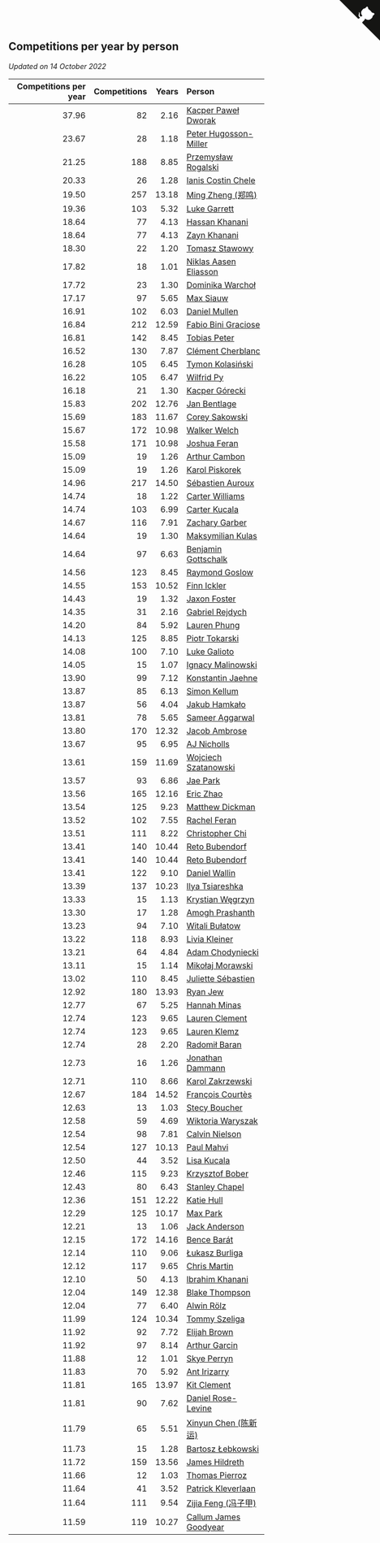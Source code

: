 ## Competitions per year by person

*Updated on 14 October 2022*

| Competitions per year | Competitions | Years | Person |
| ---: | ---: | ---: | :--- |
| 37.96 | 82 | 2.16 | [Kacper Paweł Dworak](https://www.worldcubeassociation.org/persons/2020DWOR01) |
| 23.67 | 28 | 1.18 | [Peter Hugosson-Miller](https://www.worldcubeassociation.org/persons/2021HUGO01) |
| 21.25 | 188 | 8.85 | [Przemysław Rogalski](https://www.worldcubeassociation.org/persons/2013ROGA02) |
| 20.33 | 26 | 1.28 | [Ianis Costin Chele](https://www.worldcubeassociation.org/persons/2021CHEL01) |
| 19.50 | 257 | 13.18 | [Ming Zheng (郑鸣)](https://www.worldcubeassociation.org/persons/2009ZHEN11) |
| 19.36 | 103 | 5.32 | [Luke Garrett](https://www.worldcubeassociation.org/persons/2017GARR05) |
| 18.64 | 77 | 4.13 | [Hassan Khanani](https://www.worldcubeassociation.org/persons/2018KHAN26) |
| 18.64 | 77 | 4.13 | [Zayn Khanani](https://www.worldcubeassociation.org/persons/2018KHAN28) |
| 18.30 | 22 | 1.20 | [Tomasz Stawowy](https://www.worldcubeassociation.org/persons/2021STAW01) |
| 17.82 | 18 | 1.01 | [Niklas Aasen Eliasson](https://www.worldcubeassociation.org/persons/2021ELIA01) |
| 17.72 | 23 | 1.30 | [Dominika Warchoł](https://www.worldcubeassociation.org/persons/2021WARC01) |
| 17.17 | 97 | 5.65 | [Max Siauw](https://www.worldcubeassociation.org/persons/2017SIAU02) |
| 16.91 | 102 | 6.03 | [Daniel Mullen](https://www.worldcubeassociation.org/persons/2016MULL04) |
| 16.84 | 212 | 12.59 | [Fabio Bini Graciose](https://www.worldcubeassociation.org/persons/2010GRAC02) |
| 16.81 | 142 | 8.45 | [Tobias Peter](https://www.worldcubeassociation.org/persons/2014PETE03) |
| 16.52 | 130 | 7.87 | [Clément Cherblanc](https://www.worldcubeassociation.org/persons/2014CHER05) |
| 16.28 | 105 | 6.45 | [Tymon Kolasiński](https://www.worldcubeassociation.org/persons/2016KOLA02) |
| 16.22 | 105 | 6.47 | [Wilfrid Py](https://www.worldcubeassociation.org/persons/2016PYWI01) |
| 16.18 | 21 | 1.30 | [Kacper Górecki](https://www.worldcubeassociation.org/persons/2021GORE01) |
| 15.83 | 202 | 12.76 | [Jan Bentlage](https://www.worldcubeassociation.org/persons/2010BENT01) |
| 15.69 | 183 | 11.67 | [Corey Sakowski](https://www.worldcubeassociation.org/persons/2011SAKO01) |
| 15.67 | 172 | 10.98 | [Walker Welch](https://www.worldcubeassociation.org/persons/2011WELC01) |
| 15.58 | 171 | 10.98 | [Joshua Feran](https://www.worldcubeassociation.org/persons/2011FERA01) |
| 15.09 | 19 | 1.26 | [Arthur Cambon](https://www.worldcubeassociation.org/persons/2021CAMB01) |
| 15.09 | 19 | 1.26 | [Karol Piskorek](https://www.worldcubeassociation.org/persons/2021PISK01) |
| 14.96 | 217 | 14.50 | [Sébastien Auroux](https://www.worldcubeassociation.org/persons/2008AURO01) |
| 14.74 | 18 | 1.22 | [Carter Williams](https://www.worldcubeassociation.org/persons/2021WILL06) |
| 14.74 | 103 | 6.99 | [Carter Kucala](https://www.worldcubeassociation.org/persons/2015KUCA01) |
| 14.67 | 116 | 7.91 | [Zachary Garber](https://www.worldcubeassociation.org/persons/2014GARB01) |
| 14.64 | 19 | 1.30 | [Maksymilian Kulas](https://www.worldcubeassociation.org/persons/2021KULA02) |
| 14.64 | 97 | 6.63 | [Benjamin Gottschalk](https://www.worldcubeassociation.org/persons/2016GOTT01) |
| 14.56 | 123 | 8.45 | [Raymond Goslow](https://www.worldcubeassociation.org/persons/2014GOSL01) |
| 14.55 | 153 | 10.52 | [Finn Ickler](https://www.worldcubeassociation.org/persons/2012ICKL01) |
| 14.43 | 19 | 1.32 | [Jaxon Foster](https://www.worldcubeassociation.org/persons/2021FOST01) |
| 14.35 | 31 | 2.16 | [Gabriel Rejdych](https://www.worldcubeassociation.org/persons/2020REJD01) |
| 14.20 | 84 | 5.92 | [Lauren Phung](https://www.worldcubeassociation.org/persons/2016PHUN02) |
| 14.13 | 125 | 8.85 | [Piotr Tokarski](https://www.worldcubeassociation.org/persons/2013TOKA01) |
| 14.08 | 100 | 7.10 | [Luke Galioto](https://www.worldcubeassociation.org/persons/2015GALI02) |
| 14.05 | 15 | 1.07 | [Ignacy Malinowski](https://www.worldcubeassociation.org/persons/2021MALI02) |
| 13.90 | 99 | 7.12 | [Konstantin Jaehne](https://www.worldcubeassociation.org/persons/2015JAEH01) |
| 13.87 | 85 | 6.13 | [Simon Kellum](https://www.worldcubeassociation.org/persons/2016KELL12) |
| 13.87 | 56 | 4.04 | [Jakub Hamkało](https://www.worldcubeassociation.org/persons/2018HAMK01) |
| 13.81 | 78 | 5.65 | [Sameer Aggarwal](https://www.worldcubeassociation.org/persons/2017AGGA01) |
| 13.80 | 170 | 12.32 | [Jacob Ambrose](https://www.worldcubeassociation.org/persons/2010AMBR01) |
| 13.67 | 95 | 6.95 | [AJ Nicholls](https://www.worldcubeassociation.org/persons/2015NICH04) |
| 13.61 | 159 | 11.69 | [Wojciech Szatanowski](https://www.worldcubeassociation.org/persons/2011SZAT01) |
| 13.57 | 93 | 6.86 | [Jae Park](https://www.worldcubeassociation.org/persons/2015PARK24) |
| 13.56 | 165 | 12.16 | [Eric Zhao](https://www.worldcubeassociation.org/persons/2010ZHAO19) |
| 13.54 | 125 | 9.23 | [Matthew Dickman](https://www.worldcubeassociation.org/persons/2013DICK01) |
| 13.52 | 102 | 7.55 | [Rachel Feran](https://www.worldcubeassociation.org/persons/2015FERA01) |
| 13.51 | 111 | 8.22 | [Christopher Chi](https://www.worldcubeassociation.org/persons/2014CHIC01) |
| 13.41 | 140 | 10.44 | [Reto Bubendorf](https://www.worldcubeassociation.org/persons/2012BUBE01) |
| 13.41 | 140 | 10.44 | [Reto Bubendorf](https://www.worldcubeassociation.org/persons/2012BUBE01) |
| 13.41 | 122 | 9.10 | [Daniel Wallin](https://www.worldcubeassociation.org/persons/2013WALL03) |
| 13.39 | 137 | 10.23 | [Ilya Tsiareshka](https://www.worldcubeassociation.org/persons/2012TERE01) |
| 13.33 | 15 | 1.13 | [Krystian Węgrzyn](https://www.worldcubeassociation.org/persons/2021WEGR01) |
| 13.30 | 17 | 1.28 | [Amogh Prashanth](https://www.worldcubeassociation.org/persons/2021PRAS01) |
| 13.23 | 94 | 7.10 | [Witali Bułatow](https://www.worldcubeassociation.org/persons/2015BUAT01) |
| 13.22 | 118 | 8.93 | [Livia Kleiner](https://www.worldcubeassociation.org/persons/2013KLEI03) |
| 13.21 | 64 | 4.84 | [Adam Chodyniecki](https://www.worldcubeassociation.org/persons/2017CHOD02) |
| 13.11 | 15 | 1.14 | [Mikołaj Morawski](https://www.worldcubeassociation.org/persons/2021MORA01) |
| 13.02 | 110 | 8.45 | [Juliette Sébastien](https://www.worldcubeassociation.org/persons/2014SEBA01) |
| 12.92 | 180 | 13.93 | [Ryan Jew](https://www.worldcubeassociation.org/persons/2008JEWR01) |
| 12.77 | 67 | 5.25 | [Hannah Minas](https://www.worldcubeassociation.org/persons/2017MINA04) |
| 12.74 | 123 | 9.65 | [Lauren Clement](https://www.worldcubeassociation.org/persons/2013KLEM01) |
| 12.74 | 123 | 9.65 | [Lauren Klemz](https://www.worldcubeassociation.org/persons/2013KLEM01) |
| 12.74 | 28 | 2.20 | [Radomił Baran](https://www.worldcubeassociation.org/persons/2020BARA02) |
| 12.73 | 16 | 1.26 | [Jonathan Dammann](https://www.worldcubeassociation.org/persons/2021DAMM01) |
| 12.71 | 110 | 8.66 | [Karol Zakrzewski](https://www.worldcubeassociation.org/persons/2014ZAKR01) |
| 12.67 | 184 | 14.52 | [François Courtès](https://www.worldcubeassociation.org/persons/2008COUR01) |
| 12.63 | 13 | 1.03 | [Stecy Boucher](https://www.worldcubeassociation.org/persons/2021BOUC01) |
| 12.58 | 59 | 4.69 | [Wiktoria Waryszak](https://www.worldcubeassociation.org/persons/2018WARY01) |
| 12.54 | 98 | 7.81 | [Calvin Nielson](https://www.worldcubeassociation.org/persons/2014NIEL03) |
| 12.54 | 127 | 10.13 | [Paul Mahvi](https://www.worldcubeassociation.org/persons/2012MAHV01) |
| 12.50 | 44 | 3.52 | [Lisa Kucala](https://www.worldcubeassociation.org/persons/2019KUCA01) |
| 12.46 | 115 | 9.23 | [Krzysztof Bober](https://www.worldcubeassociation.org/persons/2013BOBE01) |
| 12.43 | 80 | 6.43 | [Stanley Chapel](https://www.worldcubeassociation.org/persons/2016CHAP04) |
| 12.36 | 151 | 12.22 | [Katie Hull](https://www.worldcubeassociation.org/persons/2010HULL01) |
| 12.29 | 125 | 10.17 | [Max Park](https://www.worldcubeassociation.org/persons/2012PARK03) |
| 12.21 | 13 | 1.06 | [Jack Anderson](https://www.worldcubeassociation.org/persons/2021ANDE05) |
| 12.15 | 172 | 14.16 | [Bence Barát](https://www.worldcubeassociation.org/persons/2008BARA01) |
| 12.14 | 110 | 9.06 | [Łukasz Burliga](https://www.worldcubeassociation.org/persons/2013BURL01) |
| 12.12 | 117 | 9.65 | [Chris Martin](https://www.worldcubeassociation.org/persons/2013MART03) |
| 12.10 | 50 | 4.13 | [Ibrahim Khanani](https://www.worldcubeassociation.org/persons/2018KHAN27) |
| 12.04 | 149 | 12.38 | [Blake Thompson](https://www.worldcubeassociation.org/persons/2010THOM03) |
| 12.04 | 77 | 6.40 | [Alwin Rölz](https://www.worldcubeassociation.org/persons/2016ROLZ01) |
| 11.99 | 124 | 10.34 | [Tommy Szeliga](https://www.worldcubeassociation.org/persons/2012SZEL01) |
| 11.92 | 92 | 7.72 | [Elijah Brown](https://www.worldcubeassociation.org/persons/2015BROW03) |
| 11.92 | 97 | 8.14 | [Arthur Garcin](https://www.worldcubeassociation.org/persons/2014GARC27) |
| 11.88 | 12 | 1.01 | [Skye Perryn](https://www.worldcubeassociation.org/persons/2021PERR02) |
| 11.83 | 70 | 5.92 | [Ant Irizarry](https://www.worldcubeassociation.org/persons/2016IRIZ02) |
| 11.81 | 165 | 13.97 | [Kit Clement](https://www.worldcubeassociation.org/persons/2008CLEM01) |
| 11.81 | 90 | 7.62 | [Daniel Rose-Levine](https://www.worldcubeassociation.org/persons/2015ROSE01) |
| 11.79 | 65 | 5.51 | [Xinyun Chen (陈新运)](https://www.worldcubeassociation.org/persons/2017CHEN36) |
| 11.73 | 15 | 1.28 | [Bartosz Łebkowski](https://www.worldcubeassociation.org/persons/2021LEBK01) |
| 11.72 | 159 | 13.56 | [James Hildreth](https://www.worldcubeassociation.org/persons/2009HILD01) |
| 11.66 | 12 | 1.03 | [Thomas Pierroz](https://www.worldcubeassociation.org/persons/2021PIER01) |
| 11.64 | 41 | 3.52 | [Patrick Kleverlaan](https://www.worldcubeassociation.org/persons/2019KLEV01) |
| 11.64 | 111 | 9.54 | [Zijia Feng (冯子甲)](https://www.worldcubeassociation.org/persons/2013FENG02) |
| 11.59 | 119 | 10.27 | [Callum James Goodyear](https://www.worldcubeassociation.org/persons/2012GOOD02) |


<a href="https://github.com/JustinTimeCuber/wca_statistics" class="github-corner" aria-label="View source on Github"><svg width="80" height="80" viewBox="0 0 250 250" style="fill:#151513; color:#fff; position: absolute; top: 0; border: 0; right: 0;" aria-hidden="true"><path d="M0,0 L115,115 L130,115 L142,142 L250,250 L250,0 Z"></path><path d="M128.3,109.0 C113.8,99.7 119.0,89.6 119.0,89.6 C122.0,82.7 120.5,78.6 120.5,78.6 C119.2,72.0 123.4,76.3 123.4,76.3 C127.3,80.9 125.5,87.3 125.5,87.3 C122.9,97.6 130.6,101.9 134.4,103.2" fill="currentColor" style="transform-origin: 130px 106px;" class="octo-arm"></path><path d="M115.0,115.0 C114.9,115.1 118.7,116.5 119.8,115.4 L133.7,101.6 C136.9,99.2 139.9,98.4 142.2,98.6 C133.8,88.0 127.5,74.4 143.8,58.0 C148.5,53.4 154.0,51.2 159.7,51.0 C160.3,49.4 163.2,43.6 171.4,40.1 C171.4,40.1 176.1,42.5 178.8,56.2 C183.1,58.6 187.2,61.8 190.9,65.4 C194.5,69.0 197.7,73.2 200.1,77.6 C213.8,80.2 216.3,84.9 216.3,84.9 C212.7,93.1 206.9,96.0 205.4,96.6 C205.1,102.4 203.0,107.8 198.3,112.5 C181.9,128.9 168.3,122.5 157.7,114.1 C157.9,116.9 156.7,120.9 152.7,124.9 L141.0,136.5 C139.8,137.7 141.6,141.9 141.8,141.8 Z" fill="currentColor" class="octo-body"></path></svg></a><style>.github-corner:hover .octo-arm{animation:octocat-wave 560ms ease-in-out}@keyframes octocat-wave{0%,100%{transform:rotate(0)}20%,60%{transform:rotate(-25deg)}40%,80%{transform:rotate(10deg)}}@media (max-width:500px){.github-corner:hover .octo-arm{animation:none}.github-corner .octo-arm{animation:octocat-wave 560ms ease-in-out}}</style>
